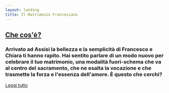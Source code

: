 ```yaml
---
layout: landing
title: Il Matrimonio Francescano
---
```


## [Che cos'è?](/matrimoniofrancescano)

### Arrivato ad Assisi la bellezza e la semplicità di Francesco e Chiara ti hanno rapito. Hai sentito parlare di un modo nuovo per celebrare il tuo matrimonio, una modalità fuori-schema che va al centro del sacramento, che ne esalta la vocazione e che trasmette la forza e l'essenza dell'amore. È questo che cerchi?

<div class="readMoreButton">
<a href="/matrimoniofrancescano">
Leggi tutto <i class="fa fa-long-arrow-right"></i></a>
</div>